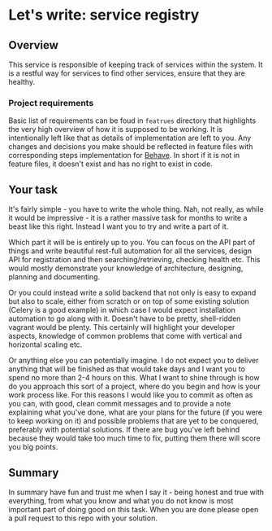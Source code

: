 # Let's write: service registry

## Overview
This service is responsible of keeping track of services within the system.
It is a restful way for services to find other services, ensure that they are
healthy.

### Project requirements
Basic list of requirements can be foud in `featrues` directory that highlights
the very high overview of how it is supposed to be working. It is intentionally
left like that as details of implementation are left to you. Any changes
and decisions you make should be reflected in feature files with corresponding
steps implementation for [Behave](https://behave.readthedocs.io/en/latest/). In short if
it is not in feature files, it doesn't exist and has no right to exist in code.

## Your task
It's fairly simple - you have to write the whole thing. Nah, not really, as 
while it would be impressive - it is a rather massive task for months to write
a beast like this right. Instead I want you to try and write a part of it.

Which part it will be is entirely up to you. You can focus on the API part of
things and write beautiful rest-full automation for all the services, design
API for registration and then searching/retrieving, checking health etc. This
would mostly demonstrate your knowledge of architecture, designing, planning
and documenting.

Or you could instead write a solid backend that not only is easy to expand but
also to scale, either from scratch or on top of some existing solution (Celery
is a good example) in which case I would expect installation automation to go
along with it. Doesn't have to be pretty, shell-ridden vagrant would be plenty.
This certainly will highlight your developer aspects, knowledge of common 
problems that come with vertical and horizontal scaling etc.

Or anything else you can potentially imagine. I do not expect you to deliver
anything that will be finished as that would take days and I want you to spend
no more than 2-4 hours on this. What I want to shine through is how do you
approach this sort of a project, where do you begin and how is your work process
like. For this reasons I would like you to commit as often as you can, with 
good, clean commit messages and to provide a note explaining what you've done,
what are your plans for the future (if you were to keep working on it) and
possible problems that are yet to be conquered, preferably with potential 
solutions. If there are bug you've left behind because they would take too much 
time to fix, putting them there will score you big points. 

## Summary

In summary have fun and trust me when I say it - being honest and true with
everything, from what you know and what you do not know is most important part
of doing good on this task. When you are done please open a pull request to
this repo with your solution.
